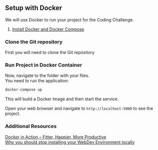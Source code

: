 ## Setup with Docker
We will use Docker to run your project for the Coding Challenge.
1. [Install Docker and Docker Compose](https://www.docker.com/products/docker-desktop)

### Clone the Git repository
First you will need to clone the Git repository

### Run Project in Docker Container
Now, navigate to the folder with your files.   
You need to run the application:
```bash
docker-compose up
```
This will build a Docker Image and then start the service.  

Open your web browser and navigate to `http://localhost:5000` to see the project.

### Additional Resources
[Docker in Action – Fitter, Happier, More Productive](https://realpython.com/docker-in-action-fitter-happier-more-productive/)  
[Why you should stop installing your WebDev Environment locally](https://www.smashingmagazine.com/2016/04/stop-installing-your-webdev-environment-locally-with-docker/)






